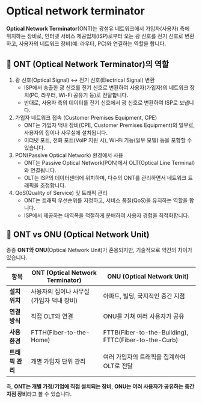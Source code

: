 # Optical network terminator

**Optical Network Terminator**(ONT)는 광섬유 네트워크에서 가입자(사용자) 측에 위치하는 장비로, 인터넷 서비스 제공업체(ISP)로부터 오는 광 신호를 전기 신호로 변환하고, 사용자의 네트워크 장비(예: 라우터, PC)와 연결하는 역할을 합니다.

## 🔹 ONT (Optical Network Terminator)의 역할

1. 광 신호(Optical Signal) ↔ 전기 신호(Electrical Signal) 변환 
   - ISP에서 송출한 광 신호를 전기 신호로 변환하여 사용자(가입자)의 네트워크 장치(PC, 라우터, Wi-Fi 공유기 등)로 전달합니다. 
   - 반대로, 사용자 측의 데이터를 전기 신호에서 광 신호로 변환하여 ISP로 보냅니다.
2. 가입자 네트워크 접속 (Customer Premises Equipment, CPE)
   - ONT는 가입자 댁내 장비(CPE, Customer Premises Equipment)의 일부로, 사용자의 집이나 사무실에 설치됩니다. 
   - 이더넷 포트, 전화 포트(VoIP 지원 시), Wi-Fi 기능(일부 모델) 등을 포함할 수 있습니다.
3. PON(Passive Optical Network) 환경에서 사용 
   - ONT는 Passive Optical Network(PON)에서 OLT(Optical Line Terminal)와 연결됩니다. 
   - OLT는 ISP의 데이터센터에 위치하며, 다수의 ONT를 관리하면서 네트워크 트래픽을 조정합니다.
4. QoS(Quality of Service) 및 트래픽 관리 
   - ONT는 트래픽 우선순위를 지정하고, 서비스 품질(QoS)을 유지하는 역할을 합니다.
   - ISP에서 제공하는 대역폭을 적절하게 분배하여 사용자 경험을 최적화합니다.

## 🔹 ONT vs ONU (Optical Network Unit)

종종 **ONT와 ONU**(Optical Network Unit)가 혼용되지만, 기술적으로 약간의 차이가 있습니다.

| 항목         | ONT (Optical Network Terminator) | ONU (Optical Network Unit)                           |
|------------|----------------------------------|------------------------------------------------------|
| **설치 위치**  | 사용자의 집이나 사무실 (가입자 댁내 장비)         | 아파트, 빌딩, 국지적인 중간 지점                                  |
| **연결 방식**  | 직접 OLT와 연결                       | ONU를 거쳐 여러 사용자가 공유                                   |
| **사용 환경**  | FTTH(Fiber-to-the-Home)          | FTTB(Fiber-to-the-Building), FTTC(Fiber-to-the-Curb) |
| **트래픽 관리** | 개별 가입자 단위 관리                     | 여러 가입자의 트래픽을 집계하여 OLT로 전달                            |

즉, **ONT는 개별 가정/기업에 직접 설치되는 장비**, **ONU는 여러 사용자가 공유하는 중간 지점 장비**라고 볼 수 있습니다.
